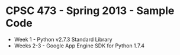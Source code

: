 CPSC 473 - Spring 2013 - Sample Code
====================================

* Week 1    - Python v2.7.3 Standard Library
* Weeks 2-3 - Google App Engine SDK for Python 1.7.4

